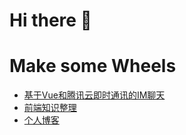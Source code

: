 # Hi there 👋




# Make some Wheels

- [基于Vue和腾讯云即时通讯的IM聊天](https://github.com/Aiolimp/IM-VisitorMessage)
- [前端知识整理](https://github.com/Aiolimp/Aiolimp-Library)
- [个人博客](https://aiolimp.github.io/)


<!--
**Aiolimp/Aiolimp** is a ✨ _special_ ✨ repository because its `README.md` (this file) appears on your GitHub profile.

Here are some ideas to get you started:

- 🔭 I’m currently working on ...
- 🌱 I’m currently learning ...
- 👯 I’m looking to collaborate on ...
- 🤔 I’m looking for help with ...
- 💬 Ask me about ...
- 📫 How to reach me: ...
- 😄 Pronouns: ...
- ⚡ Fun fact: ...
-->
